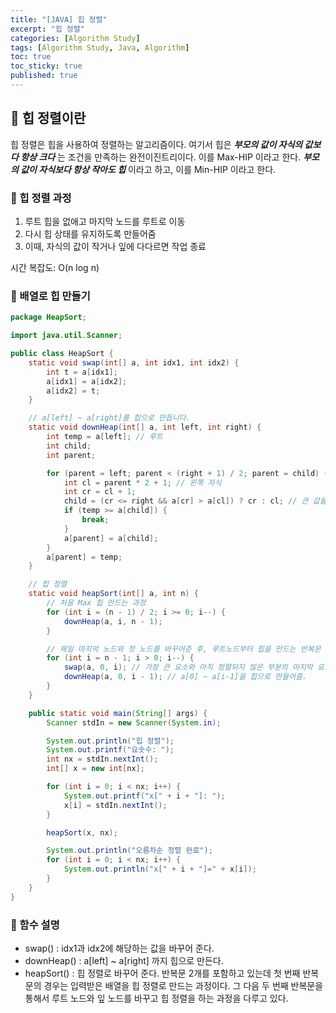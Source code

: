 ```yaml
---
title: "[JAVA] 힙 정렬"
excerpt: "힙 정렬"
categories: [Algorithm Study]
tags: [Algorithm Study, Java, Algorithm]
toc: true
toc_sticky: true
published: true
---
```


## 🔮 힙 정렬이란

힙 정렬은 힙을 사용하여 정렬하는 알고리즘이다. 여기서 힙은 **_부모의 값이 자식의 값보다 항상 크다_** 는 조건을 만족하는 완전이진트리이다. 이를 Max-HIP 이라고 한다. **_부모의 값이 자식보다 항상 작아도 힙_** 이라고 하고, 이를 Min-HIP 이라고 한다.

### 📍 힙 정렬 과정

1. 루트 힙을 없애고 마지막 노드를 루트로 이동
2. 다시 힙 상태를 유지하도록 만들어줌
3. 이때, 자식의 값이 작거나 잎에 다다르면 작업 종료 <br>

시간 복잡도: O(n log n)

### 📍 배열로 힙 만들기

```java
package HeapSort;

import java.util.Scanner;

public class HeapSort {
    static void swap(int[] a, int idx1, int idx2) {
        int t = a[idx1];
        a[idx1] = a[idx2];
        a[idx2] = t;
    }

    // a[left] ~ a[right]를 힙으로 만듭니다.
    static void downHeap(int[] a, int left, int right) {
        int temp = a[left]; // 루트
        int child;
        int parent;

        for (parent = left; parent < (right + 1) / 2; parent = child) {
            int cl = parent * 2 + 1; // 왼쪽 자식
            int cr = cl + 1;
            child = (cr <= right && a[cr] > a[cl]) ? cr : cl; // 큰 값을 가진 노드를 자식에 대입
            if (temp >= a[child]) {
                break;
            }
            a[parent] = a[child];
        }
        a[parent] = temp;
    }

    // 힙 정렬
    static void heapSort(int[] a, int n) {
        // 처음 Max 힙 만드는 과정
        for (int i = (n - 1) / 2; i >= 0; i--) {
            downHeap(a, i, n - 1);
        }

        // 제일 마지막 노드와 첫 노드를 바꾸어준 후, 루트노드부터 힙을 만드는 반복문
        for (int i = n - 1; i > 0; i--) {
            swap(a, 0, i); // 가장 큰 요소와 아직 정렬되지 않은 부분의 마지막 요소를 교환
            downHeap(a, 0, i - 1); // a[0] ~ a[i-1]을 힙으로 만들어줌.
        }
    }

    public static void main(String[] args) {
        Scanner stdIn = new Scanner(System.in);

        System.out.println("힙 정렬");
        System.out.printf("요솟수: ");
        int nx = stdIn.nextInt();
        int[] x = new int[nx];

        for (int i = 0; i < nx; i++) {
            System.out.printf("x[" + i + "]: ");
            x[i] = stdIn.nextInt();
        }

        heapSort(x, nx);

        System.out.println("오름차순 정렬 완료");
        for (int i = 0; i < nx; i++) {
            System.out.println("x[" + i + "]=" + x[i]);
        }
    }
}
```
### 📍 함수 설명

- swap() : idx1과 idx2에 해당하는 값을 바꾸어 준다. 
- downHeap() : a[left] ~ a[right] 까지 힙으로 만든다. 
- heapSort() : 힙 정렬로 바꾸어 준다. 반복문 2개를 포함하고 있는데 첫 번째 반복문의 경우는 입력받은 배열을 힙 정렬로 만드는 과정이다. 그 다음 두 번째 반복문을 통해서 루트 노드와 잎 노드를 바꾸고 힙 정렬을 하는 과정을 다루고 있다. 
